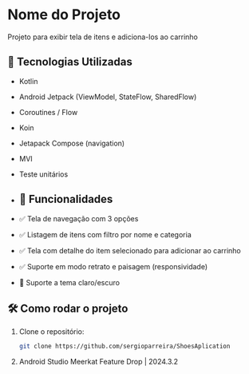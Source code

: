 # Nome do Projeto

Projeto para exibir tela de itens e adiciona-los ao carrinho

## 🚀 Tecnologias Utilizadas

- Kotlin
- Android Jetpack (ViewModel, StateFlow, SharedFlow)
- Coroutines / Flow
- Koin
- Jetapack Compose (navigation)
- MVI
- Teste unitários



- ## 📱 Funcionalidades
- ✅ Tela de navegação com 3 opções
- ✅ Listagem de itens com filtro por nome e categoria
- ✅ Tela com detalhe do item selecionado para adicionar ao carrinho
- ✅ Suporte em modo retrato e paisagem (responsividade)
- 🌙 Suporte a tema claro/escuro


## 🛠️ Como rodar o projeto

1. Clone o repositório:
   ```bash
   git clone https://github.com/sergioparreira/ShoesAplication
2. Android Studio Meerkat Feature Drop | 2024.3.2

